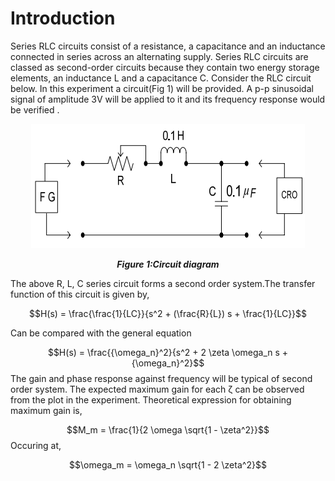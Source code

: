 # Introduction

Series RLC circuits consist of a resistance, a capacitance and an inductance connected in series across an alternating supply. Series RLC circuits are classed as second-order circuits because they contain two energy storage elements, an inductance L and a capacitance C. Consider the RLC circuit below. In this experiment a circuit(Fig 1) will be provided. A p-p sinusoidal signal of amplitude 3V will be applied to it and its frequency response would be verified .
<div align="center">
<img src="images/Mainckt.png" /> <br>
 
***Figure 1:Circuit diagram***
</div>
The above R, L, C series circuit forms a second order system.The transfer function of this circuit is given by,
  <!--<div align="center">
<img src="images/hpf.png" />-->

$$H(s) = \frac{\frac{1}{LC}}{s^2 + (\frac{R}{L}) s + \frac{1}{LC}}$$

Can be compared with the general equation

$$H(s) = \frac{{\omega_n}^2}{s^2 + 2 \zeta \omega_n s + {\omega_n}^2}$$
The gain and phase response against frequency will be typical of second order system. The expected maximum gain for each &zeta; can be observed from the plot in the experiment. Theoretical expression for obtaining maximum gain is,

$$M_m = \frac{1}{2 \omega \sqrt{1 - \zeta^2}}$$
Occuring at,

$$\omega_m = \omega_n \sqrt{1 - 2 \zeta^2}$$

<!--<div align="center">
<img src="images/mgf.png" />-->


</div>
<script id="MathJax-script" async src="https://cdn.jsdelivr.net/npm/mathjax@3/es5/tex-mml-chtml.js"></script>
